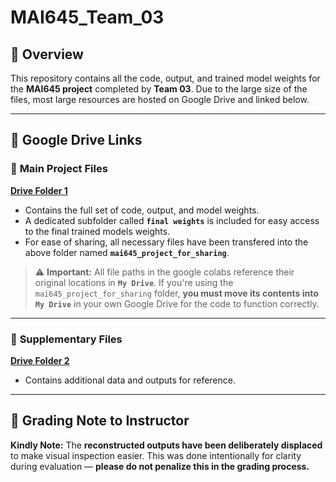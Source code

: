 # MAI645\_Team\_03

## 📌 Overview

This repository contains all the code, output, and trained model weights for the **MAI645 project** completed by **Team 03**. Due to the large size of the files, most large resources are hosted on Google Drive and linked below.

---

## 📁 Google Drive Links

### 🔗 **Main Project Files**

[**Drive Folder 1**](https://drive.google.com/drive/folders/1qNsZ1jETzibiupnLSW3orPf_AzkGtQ3A?usp=sharing)

* Contains the full set of code, output, and model weights.
* A dedicated subfolder called **`final weights`** is included for easy access to the final trained models weights.
* For ease of sharing, all necessary files have been transfered into the above folder named **`mai645_project_for_sharing`**.

> ⚠️ **Important:**
> All file paths in the google colabs reference their original locations in **`My Drive`**.
> If you're using the `mai645_project_for_sharing` folder, **you must move its contents into `My Drive`** in your own Google Drive for the code to function correctly.

---

### 🔗 **Supplementary Files**

[**Drive Folder 2**](https://drive.google.com/drive/folders/1oTZ4W_yMDA3_8ZB-_9wYI_OEWsU2mASB?usp=sharing)

* Contains additional data and outputs for reference.

---

## 📝 Grading Note to Instructor

**Kindly Note:**
The **reconstructed outputs have been deliberately displaced** to make visual inspection easier.
This was done intentionally for clarity during evaluation — **please do not penalize this in the grading process.**



